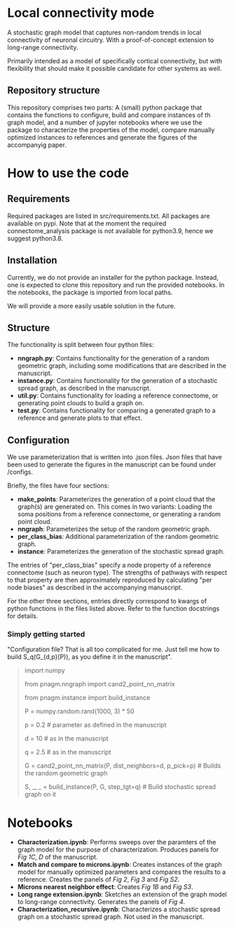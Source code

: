 # Local connectivity mode
A stochastic graph model that captures non-random trends in local connectivity of neuronal circuitry.
With a proof-of-concept extension to long-range connectivity.

Primarily intended as a model of specifically cortical connectivity, but with flexibility that should make it possible candidate for other systems as well.

## Repository structure
This repository comprises two parts: A (small) python package that contains the functions to configure, build and compare instances of th graph model, and a number of jupyter notebooks where we use the package to characterize the properties of the model, compare manually optimized instances to references and generate the figures of the accompanyig paper.

# How to use the code
## Requirements
Required packages are listed in src/requirements.txt.
All packages are available on  pypi.
Note that at the moment the required connectome_analysis package is not available for python3.9, hence we suggest python3.8.

## Installation
Currently, we do not provide an installer for the python package. Instead, one is expected to clone this repository and run the provided notebooks. In the notebooks, the package is imported from local paths. 

We will provide a more easily usable solution in the future.

## Structure
The functionality is split between four python files:
 - **nngraph.py**: Contains functionality for the generation of a random geometric graph, including some modifications that are described in the manuscript.
 - **instance.py**: Contains functionality for the generation of a stochastic spread graph, as described in the manuscript.
 - **util.py**: Contains functionality for loading a reference connectome, or generating point clouds to build a graph on.
 - **test.py**: Contains functionality for comparing a generated graph to a reference and generate plots to that effect.

## Configuration
We use parameterization that is written into .json files. Json files that have been used to generate the figures in the manuscript can be found under /configs.

Briefly, the files have four sections:
 - **make_points**: Parameterizes the generation of a point cloud that the graph(s) are generated on. This comes in two variants: Loading the soma positions from a reference connectome, or generating a random point cloud.
 - **nngraph**: Parameterizes the setup of the random geometric graph.
 - **per_class_bias**: Additional parameterization of the random geometric graph.
 - **instance**: Parameterizes the generation of the stochastic spread graph.

 The entries of "per_class_bias" specify a node property of a reference connectome (such as neuron type). The strengths of pathways with respect to that property are then approximately reproduced by calculating "per node biases" as described in the accompanying manuscript.

 For the other three sections, entries directly correspond to kwargs of python functions in the files listed above. Refer to the function docstrings for details.

 ### Simply getting started
 "Configuration file? That is all too complicated for me. Just tell me how to build S_q(G_{d,p}(P)), as you define it in the manuscript".

> import numpy
> 
> from pnagm.nngraph import cand2_point_nn_matrix
> 
> from pnagm.instance import build_instance
>
> 
> P = numpy.random.rand(1000, 3) * 50
>
> p = 0.2  # parameter as defined in the manuscript
>
> d = 10  # as in the manuscript
>
> q = 2.5  # as in the manuscript
>
> 
> G = cand2_point_nn_matrix(P, dist_neighbors=d, p_pick=p)  # Builds the random geometric graph
>
> S, _, _ = build_instance(P, G, step_tgt=q)  # Build stochastic spread graph on it

# Notebooks
 - **Characterization.ipynb**: Performs sweeps over the paramters of the graph model for the purpose of characterization. Produces panels for *Fig 1C, D* of the manuscript.
 - **Match and compare to microns.ipynb**: Creates instances of the graph model for manually optimized parameters and compares the results to a reference. Creates the panels of *Fig 2*, *Fig 3* and *Fig S2*.
 - **Microns nearest neighbor effect**: Creates *Fig 1B* and *Fig S3*.
 - **Long range extension.ipynb**: Sketches an extension of the graph model to long-range connectivity. Generates the panels of *Fig 4*.
 - **Characterization_recursive.ipynb**: Characterizes a stochastic spread graph on a stochastic spread graph. Not used in the manuscript.


